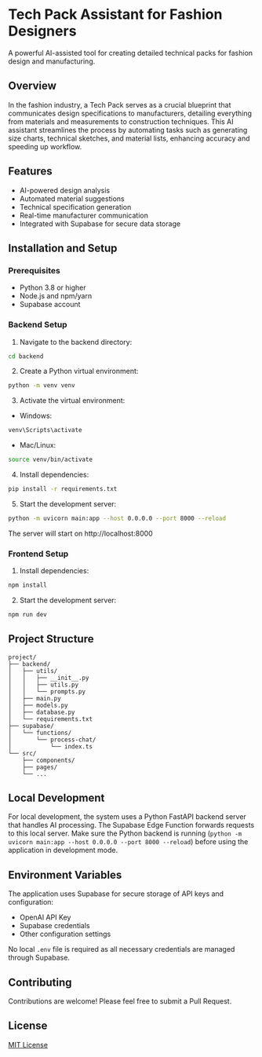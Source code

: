 
# Tech Pack Assistant for Fashion Designers

A powerful AI-assisted tool for creating detailed technical packs for fashion design and manufacturing.

## Overview

In the fashion industry, a Tech Pack serves as a crucial blueprint that communicates design specifications to manufacturers, detailing everything from materials and measurements to construction techniques. This AI assistant streamlines the process by automating tasks such as generating size charts, technical sketches, and material lists, enhancing accuracy and speeding up workflow.

## Features

- AI-powered design analysis
- Automated material suggestions
- Technical specification generation
- Real-time manufacturer communication
- Integrated with Supabase for secure data storage

## Installation and Setup

### Prerequisites

- Python 3.8 or higher
- Node.js and npm/yarn
- Supabase account

### Backend Setup

1. Navigate to the backend directory:
```bash
cd backend
```

2. Create a Python virtual environment:
```bash
python -m venv venv
```

3. Activate the virtual environment:
- Windows:
```bash
venv\Scripts\activate
```
- Mac/Linux:
```bash
source venv/bin/activate
```

4. Install dependencies:
```bash
pip install -r requirements.txt
```

5. Start the development server:
```bash
python -m uvicorn main:app --host 0.0.0.0 --port 8000 --reload
```

The server will start on http://localhost:8000

### Frontend Setup

1. Install dependencies:
```bash
npm install
```

2. Start the development server:
```bash
npm run dev
```

## Project Structure

```
project/
├── backend/
│   ├── utils/
│   │   ├── __init__.py
│   │   ├── utils.py
│   │   └── prompts.py
│   ├── main.py
│   ├── models.py
│   ├── database.py
│   └── requirements.txt
├── supabase/
│   └── functions/
│       └── process-chat/
│           └── index.ts
└── src/
    ├── components/
    ├── pages/
    └── ...
```

## Local Development

For local development, the system uses a Python FastAPI backend server that handles AI processing. The Supabase Edge Function forwards requests to this local server. Make sure the Python backend is running (`python -m uvicorn main:app --host 0.0.0.0 --port 8000 --reload`) before using the application in development mode.

## Environment Variables

The application uses Supabase for secure storage of API keys and configuration:
- OpenAI API Key
- Supabase credentials
- Other configuration settings

No local `.env` file is required as all necessary credentials are managed through Supabase.

## Contributing

Contributions are welcome! Please feel free to submit a Pull Request.

## License

[MIT License](LICENSE)
